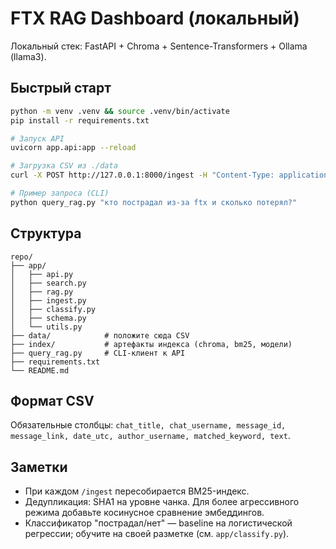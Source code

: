# FTX RAG Dashboard (локальный)

Локальный стек: FastAPI + Chroma + Sentence-Transformers + Ollama (llama3).

## Быстрый старт
```bash
python -m venv .venv && source .venv/bin/activate
pip install -r requirements.txt

# Запуск API
uvicorn app.api:app --reload

# Загрузка CSV из ./data
curl -X POST http://127.0.0.1:8000/ingest -H "Content-Type: application/json" -d '{"csv_paths": null, "overwrite": true}'

# Пример запроса (CLI)
python query_rag.py "кто пострадал из-за ftx и сколько потерял?"
```

## Структура
```text
repo/
├── app/
│   ├── api.py
│   ├── search.py
│   ├── rag.py
│   ├── ingest.py
│   ├── classify.py
│   ├── schema.py
│   └── utils.py
├── data/            # положите сюда CSV
├── index/           # артефакты индекса (chroma, bm25, модели)
├── query_rag.py     # CLI-клиент к API
├── requirements.txt
└── README.md
```

## Формат CSV
Обязательные столбцы: `chat_title, chat_username, message_id, message_link, date_utc, author_username, matched_keyword, text`.

## Заметки
- При каждом `/ingest` пересобирается BM25-индекс.
- Дедупликация: SHA1 на уровне чанка. Для более агрессивного режима добавьте косинусное сравнение эмбеддингов.
- Классификатор "пострадал/нет" — baseline на логистической регрессии; обучите на своей разметке (см. `app/classify.py`).

